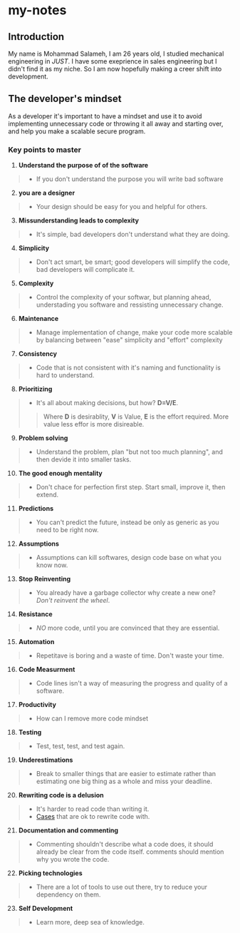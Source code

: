 # my-notes

## Introduction
My name is Mohammad Salameh, I am 26 years old, I studied mechanical engineering in *JUST*. 
I have some exeprience in sales engineering but I didn't find it as my niche. So I am now hopefully making a creer shift into development.

## The developer's mindset
As a developer it's important to have a mindset and use it to avoid implementing unnecessary code or throwing it all away and starting over, and help you make a scalable secure program.

### Key points to master
1. **Understand the purpose of of the software**
> - If you don't understand the purpose you will write bad software
2. **you are a designer**
> - Your design should be easy for you and helpful for others.
3. **Missunderstanding leads to complexity**
> - It's simple, bad developers don't understand what they are doing.
4. **Simplicity**
> - Don't act smart, be smart; good developers will simplify the code, bad developers will complicate it.
5. **Complexity**
> - Control the complexity of your softwar, but planning ahead, understading you software and ressisting unnecessary change.
6. **Maintenance**
> - Manage implementation of change, make your code more scalable by balancing between "ease" simplicity and "effort" complexity 
7. **Consistency**
> - Code that is not consistent with it's naming and functionality is hard to understand.
8. **Prioritizing**
> - It's all about making decisions, but how? **D=V/E**.
>> Where **D** is desirablity, **V** is Value, **E** is the effort required.
>> More value less effor is more disireable.
9. **Problem solving**
> - Understand the problem, plan "but not too much planning", and then devide it into smaller tasks.
10. **The good enough mentality**
> - Don't chace for perfection first step. Start small, improve it, then extend.
11. **Predictions**
> - You can't predict the future, instead be only as generic as you need to be right now.
12. **Assumptions**
> - Assumptions can kill softwares, design code base on what you know now.
13. **Stop Reinventing**
> - You already have a garbage collector why create a new one? *Don't reinvent the wheel*.
14. **Resistance**
> - *NO* more code, until you are convinced that they are essential.
15. **Automation**
> - Repetitave is boring and a waste of time. Don't waste your time.
16. **Code Measurment**
> - Code lines isn't a way of measuring the progress and quality of a software.
17. **Productivity** 
> - How can I remove more code mindset
18. **Testing**
> - Test, test, test, and test again.
19. **Underestimations**
> - Break to smaller things that are easier to estimate rather than estimating one big thing as a whole and miss your deadline.
20. **Rewriting code is a delusion**
> - It's harder to read code than writing it.
> - [Cases](https://www.freecodecamp.org/news/lessons-learned-in-my-10-years-as-a-developer-3d33c8702828/) that are ok to rewrite code with.
21. **Documentation and commenting**
> - Commenting shouldn't describe what a code does, it should already be clear from the code itself. comments should mention why you wrote the code.
22. **Picking technologies**
> - There are a lot of tools to use out there, try to reduce your dependency on them.
23. **Self Development**
> - Learn more, deep sea of knowledge.
